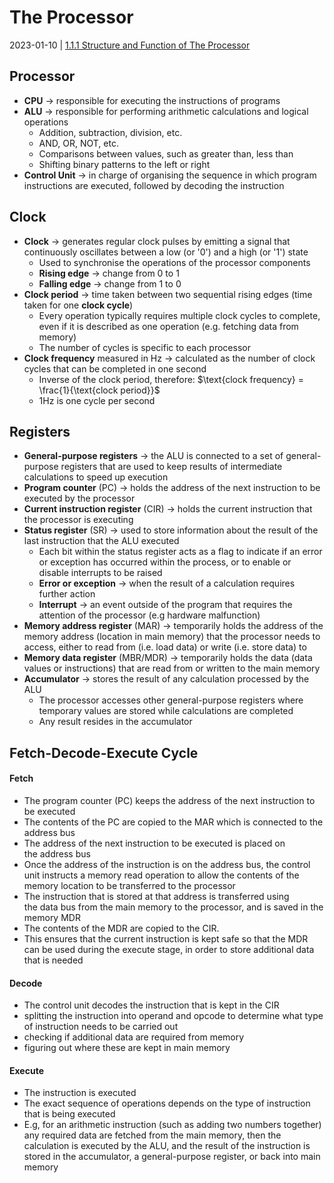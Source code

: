 # The Processor
2023-01-10 | [1.1.1 Structure and Function of The Processor](1.1.1%20Structure%20and%20Function%20of%20The%20Processor.md)


## Processor
- **CPU** -> responsible for executing the instructions of programs
- **ALU** -> responsible for performing arithmetic calculations and logical operations
	- Addition, subtraction, division, etc.
	- AND, OR, NOT, etc.
	- Comparisons between values, such as greater than, less than
	- Shifting binary patterns to the left or right
- **Control Unit** -> in charge of organising the sequence in which program instructions are executed, followed by decoding the instruction

## Clock
- **Clock** -> generates regular clock pulses by emitting a signal that continuously oscillates between a low (or '0') and a high (or '1') state
	- Used to synchronise the operations of the processor components
	- **Rising edge** -> change from 0 to 1
	- **Falling edge** -> change from 1 to 0
- **Clock period** -> time taken between two sequential rising edges (time taken for one **clock cycle**)
	- Every operation typically requires multiple clock cycles to complete, even if it is described as one operation (e.g. fetching data from memory)
	- The number of cycles is specific to each processor
- **Clock frequency** $\text{measured in Hz}$ -> calculated as the number of clock cycles that can be completed in one second
	- Inverse of the clock period, therefore: $\text{clock frequency} = \frac{1}{\text{clock period}}$
	- $1\text{Hz}$ is one cycle per second

## Registers
- **General-purpose registers** -> the ALU is connected to a set of general-purpose registers that are used to keep results of intermediate calculations to speed up execution
- **Program counter** (PC) -> holds the address of the next instruction to be executed by the processor
- **Current instruction register** (CIR) -> holds the current instruction that the processor is executing
- **Status register** (SR) -> used to store information about the result of the last instruction that the ALU executed
	- Each bit within the status register acts as a flag to indicate if an error or exception has occurred within the process, or to enable or disable interrupts to be raised
	- **Error or exception** -> when the result of a calculation requires further action
	- **Interrupt** -> an event outside of the program that requires the attention of the processor (e.g hardware malfunction)
- **Memory address register** (MAR) -> temporarily holds the address of the memory address (location in main memory) that the processor needs to access, either to read from (i.e. load data) or write (i.e. store data) to
- **Memory data register** (MBR/MDR) -> temporarily holds the data (data values or instructions) that are read from or written to the main memory
- **Accumulator** -> stores the result of any calculation processed by the ALU
	- The processor accesses other general-purpose registers where temporary values are stored while calculations are completed
	- Any result resides in the accumulator

## Fetch-Decode-Execute Cycle
#### Fetch
- The program counter (PC) keeps the address of the next instruction to be executed
- The contents of the PC are copied to the MAR which is connected to the address bus
- The address of the next instruction to be executed is placed on the address bus
- Once the address of the instruction is on the address bus, the control unit instructs a memory read operation to allow the contents of the memory location to be transferred to the processor
- The instruction that is stored at that address is transferred using the data bus from the main memory to the processor, and is saved in the memory MDR
- The contents of the MDR are copied to  the CIR.
- This ensures that the current instruction is kept safe so that the MDR can be used during the execute stage, in order to store additional data that is needed
#### Decode
- The control unit decodes the instruction that is kept in the CIR
- splitting the instruction into operand and opcode to determine what type of instruction needs to be carried out
- checking if additional data are required from memory
- figuring out where these are kept in main memory
#### Execute
- The instruction is executed
- The exact sequence of operations depends on the type of instruction that is being executed
- E.g, for an arithmetic instruction (such as adding two numbers together) any required data are fetched from the main memory, then the calculation is executed by the ALU, and the result of the instruction is stored in the accumulator, a general-purpose register, or back into main memory
